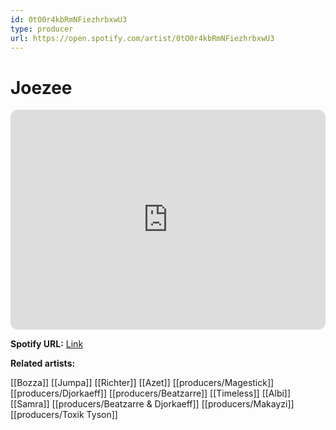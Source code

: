 ```yaml
---
id: 0tO0r4kbRmNFiezhrbxwU3
type: producer
url: https://open.spotify.com/artist/0tO0r4kbRmNFiezhrbxwU3
---
```

# Joezee

<iframe style="border-radius:12px" src="https://open.spotify.com/embed/artist/0tO0r4kbRmNFiezhrbxwU3" width="100%" height="352" frameBorder="0" allowfullscreen="" allow="autoplay; clipboard-write; encrypted-media; fullscreen; picture-in-picture" loading="lazy"></iframe>

**Spotify URL:** [Link](https://open.spotify.com/artist/0tO0r4kbRmNFiezhrbxwU3)

**Related artists:**

[[Bozza]]
[[Jumpa]]
[[Richter]]
[[Azet]]
[[producers/Magestick]]
[[producers/Djorkaeff]]
[[producers/Beatzarre]]
[[Timeless]]
[[Albi]]
[[Samra]]
[[producers/Beatzarre & Djorkaeff]]
[[producers/Makayzi]]
[[producers/Toxik Tyson]]
